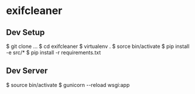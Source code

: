 # exifcleaner

## Dev Setup

$ git clone ...
$ cd exifcleaner
$ virtualenv .
$ sorce bin/activate
$ pip install -e src/*
$ pip install -r requirements.txt

## Dev Server

$ source bin/activate
$ gunicorn --reload wsgi:app

